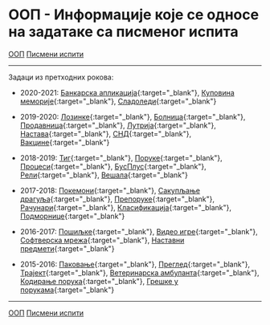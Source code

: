 # ООП - Информације које се односе на задатаке са писменог испита

[ООП](../../README.md) [Писмени испити](../README.md)

---

Задаци из претходних рокова:

* 2020-2021: [Банкарска апликација](./rokovi/oop.2020.2021.jun1.bankarskaAplikacija.pdf){:target="_blank"}, [Куповина меморије](./rokovi/oop.2020.2021.jun2.kupovinaMemorije.pdf){:target="_blank"}, [Сладоледи](./rokovi/oop.2020.2021.sept0.sladoledi.pdf){:target="_blank"}

* 2019-2020: [Лозинке](./rokovi/oop.2019.2020.jun1.lozinke.pdf){:target="_blank"}, [Болница](./rokovi/oop.2019.2020.jun1.bolnica.pdf){:target="_blank"}, [Продавница](./rokovi/oop.2019.2020.jun2.prodavnica.pdf){:target="_blank"}, [Лутрија](./rokovi/oop.2019.2020.sep1.lutrija.pdf){:target="_blank"}, [Настава](./rokovi/oop.2019.2020.sep2.nastava.pdf){:target="_blank"}, [СНД](./rokovi/oop.2019.2020.sep3.snd.pdf){:target="_blank"}, [Вакцине](./rokovi/oop.2019.2020.jan1ps.vakcine.pdf){:target="_blank"}

* 2018-2019: [Тиг](./rokovi/oop.2018.2019.jun1.tig.pdf){:target="_blank"}, [Поруке](./rokovi/oop.2018.2019.jun1.poruke.pdf){:target="_blank"}, [Процеси](./rokovi/oop.2018.2019.jun2.procesi.pdf){:target="_blank"}, [БусПлус](./rokovi/oop.2018.2019.jun2.busPlus.pdf){:target="_blank"}, [Рели](./rokovi/oop.2018.2019.sept1.reli.pdf){:target="_blank"}, [Вешала](./rokovi/oop.2018.2019.sept2.vesala.pdf){:target="_blank"}

* 2017-2018: [Покемони](./rokovi/oop.2017.2018.jun1.pokemoni.pdf){:target="_blank"}, [Сакупљање драгуља](./rokovi/oop.2017.2018.jun1.sakupljanjeDragulja.pdf){:target="_blank"}, [Препоруке](./rokovi/oop.2017.2018.jun2.preporuke.pdf){:target="_blank"}, [Рачунари](./rokovi/oop.2017.2018.jun2.racunari.pdf){:target="_blank"}, [Класификација](./rokovi/oop.2017.2018.sept1.klasifikacija.pdf){:target="_blank"}, [Подморнице](./rokovi/oop.2017.2018.sept2.podmornice.pdf){:target="_blank"}

* 2016-2017: [Пошиљке](./rokovi/oop.2016.2017.jun1.posiljke.pdf){:target="_blank"}, [Видео игре](./rokovi/oop.2016.2017.jun1.videoIgre.pdf){:target="_blank"}, [Софтверска мрежа](./rokovi/oop.2016.2017.jun2.softverskaMreza.pdf){:target="_blank"}, [Наставни предмети](./rokovi/oop.2016.2017.sept1.nastavniPredmeti.pdf){:target="_blank"}

* 2015-2016: [Паковање](./rokovi/oop.2015.2016.jun1.pakovanje.pdf){:target="_blank"}, [Преглед](./rokovi/oop.2015.2016.jun1.pregled.pdf){:target="_blank"}, [Трајект](./rokovi/oop.2015.2016.jun2.trajekt.pdf){:target="_blank"}, [Ветеринарска амбуланта](./rokovi/oop.2015.2016.jun2.veterinar.pdf){:target="_blank"}, [Кодирање порука](./rokovi/oop.2015.2016.sept1.porukeKodiranje.pdf){:target="_blank"}, [Грешке у порукама](./rokovi/oop.2015.2016.sept2.porukeGreske.pdf){:target="_blank"} 


---

[ООП](../../README.md) [Писмени испити](../README.md) 
